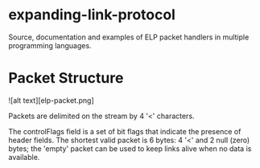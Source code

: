# expanding-link-protocol
Source, documentation and examples of ELP packet handlers in multiple programming languages.


# Packet Structure
![alt text][elp-packet.png]

Packets are delimited on the stream by 4 '<' characters.

The controlFlags field is a set of bit flags that indicate the presence of header fields. The shortest valid packet is 6 bytes: 4 '<' and 2 null (zero) bytes; the 'empty' packet can be used to keep links alive when no data is available.
